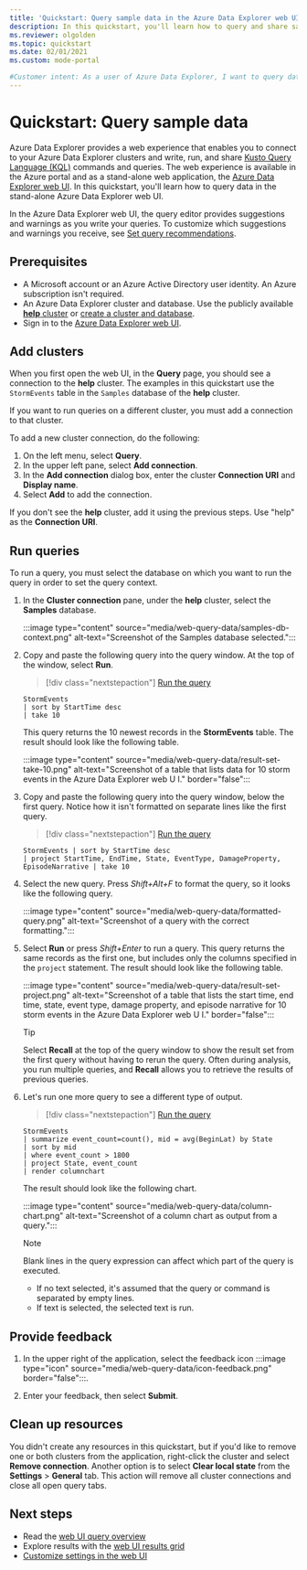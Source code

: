 ```yaml
---
title: 'Quickstart: Query sample data in the Azure Data Explorer web UI'
description: In this quickstart, you'll learn how to query and share sample data in the Azure Data Explorer web UI.
ms.reviewer: olgolden
ms.topic: quickstart
ms.date: 02/01/2021
ms.custom: mode-portal

#Customer intent: As a user of Azure Data Explorer, I want to query data in the Web UI and share data. This will allow me to understand my data and share analysis with colleagues.
---
```

# Quickstart: Query sample data

Azure Data Explorer provides a web experience that enables you to connect to your Azure Data Explorer clusters and write, run, and share [Kusto Query Language (KQL)](kusto/query/index.md) commands and queries. The web experience is available in the Azure portal and as a stand-alone web application, the [Azure Data Explorer web UI](https://dataexplorer.azure.com). In this quickstart, you'll learn how to query data in the stand-alone Azure Data Explorer web UI.

In the Azure Data Explorer web UI, the query editor provides suggestions and warnings as you write your queries. To customize which suggestions and warnings you receive, see [Set query recommendations](web-customize-settings.md#set-query-recommendations).

## Prerequisites

* A Microsoft account or an Azure Active Directory user identity. An Azure subscription isn't required.
* An Azure Data Explorer cluster and database. Use the publicly available [**help** cluster](https://dataexplorer.azure.com/help) or [create a cluster and database](create-cluster-database-quickstart.md).
* Sign in to the [Azure Data Explorer web UI](https://dataexplorer.azure.com/).

## Add clusters

When you first open the web UI, in the **Query** page, you should see a connection to the **help** cluster. The examples in this quickstart use the `StormEvents` table in the `Samples` database of the **help** cluster.

If you want to run queries on a different cluster, you must add a connection to that cluster.

To add a new cluster connection, do the following:

1. On the left menu, select **Query**.
1. In the upper left pane, select **Add connection**.
1. In the **Add connection** dialog box, enter the cluster **Connection URI** and **Display name**.
1. Select **Add** to add the connection.

If you don't see the **help** cluster, add it using the previous steps. Use "help" as the **Connection URI**.

## Run queries

To run a query, you must select the database on which you want to run the query in order to set the query context.

1. In the **Cluster connection** pane, under the **help** cluster, select the **Samples** database.

    :::image type="content" source="media/web-query-data/samples-db-context.png" alt-text="Screenshot of the Samples database selected.":::

1. Copy and paste the following query into the query window. At the top of the window, select **Run**.

    > [!div class="nextstepaction"]
    > <a href="https://dataexplorer.azure.com/clusters/help/databases/Samples?query=H4sIAAAAAAAAAwsuyS/KdS1LzSsp5qpRKM4vKlFIqlQILkksKgnJzE1VSEktTgZKlCRmpyoYGgAAl2udPi4AAAA=" target="_blank">Run the query</a>

    ```kusto
    StormEvents
    | sort by StartTime desc
    | take 10
    ```

    This query returns the 10 newest records in the **StormEvents** table. The result should look like the following table.

    :::image type="content" source="media/web-query-data/result-set-take-10.png" alt-text="Screenshot of a table that lists data for 10 storm events in the Azure Data Explorer web U I." border="false":::

1. Copy and paste the following query into the query window, below the first query. Notice how it isn't formatted on separate lines like the first query.

    > [!div class="nextstepaction"]
    > <a href="https://dataexplorer.azure.com/clusters/help/databases/Samples?query=H4sIAAAAAAAAA0WMQQrDMBAD73mFHtBD+4fmWgrJB7bxUtzirFmLgCGP74YeotNIA5poXsZNVzbsaObEq2OiOOdcFEnbggGRHdXtowtPe8G4pj/ExqMfT3OvgXcp8tanW1VnD1Vzs6QPcRfmTeOQ8lXcrj+ZB1DRhAAAAA==" target="_blank">Run the query</a>

    ```kusto
    StormEvents | sort by StartTime desc 
    | project StartTime, EndTime, State, EventType, DamageProperty, EpisodeNarrative | take 10
    ```

1. Select the new query. Press *Shift+Alt+F* to format the query, so it looks like the following query.

    :::image type="content" source="media/web-query-data/formatted-query.png" alt-text="Screenshot of a query with the correct formatting.":::

1. Select **Run** or press *Shift+Enter* to run a query. This query returns the same records as the first one, but includes only the columns specified in the `project` statement. The result should look like the following table.

    :::image type="content" source="media/web-query-data/result-set-project.png" alt-text="Screenshot of a table that lists the start time, end time, state, event type, damage property, and episode narrative for 10 storm events in the Azure Data Explorer web U I." border="false":::

    > [!TIP]
    > Select **Recall** at the top of the query window to show the result set from the first query without having to rerun the query. Often during analysis, you run multiple queries, and **Recall** allows you to retrieve the results of previous queries.

1. Let's run one more query to see a different type of output.

    > [!div class="nextstepaction"]
    > <a href="https://dataexplorer.azure.com/clusters/help/databases/Samples?query=H4sIAAAAAAAAA1WMsQ7CQAxDd74iYyt1KBtLGZDY2PoBKFyj9hBJUJprBeLjuYMFFkv2s927Gh8XEp83L5gTM1p8ElCJzkGTePfRqm6A4wAd4DJWBxqjnNBruDygd3QqazUvPteyWyeyvx/Yw3bXthndTa8U/DtsfjsZGslABkFviSVMaP4GmKtNLqQAAAA=" target="_blank">Run the query</a>

    ```kusto
    StormEvents
    | summarize event_count=count(), mid = avg(BeginLat) by State
    | sort by mid
    | where event_count > 1800
    | project State, event_count
    | render columnchart
    ```

    The result should look like the following chart.

    :::image type="content" source="media/web-query-data/column-chart.png" alt-text="Screenshot of a column chart as output from a query.":::

    > [!NOTE]
    > Blank lines in the query expression can affect which part of the query is executed.
    >
    > * If no text selected, it's assumed that the query or command is separated by empty lines.
    > * If text is selected, the selected text is run.

## Provide feedback

1. In the upper right of the application, select the feedback icon :::image type="icon" source="media/web-query-data/icon-feedback.png" border="false":::.

1. Enter your feedback, then select **Submit**.

## Clean up resources

You didn't create any resources in this quickstart, but if you'd like to remove one or both clusters from the application, right-click the cluster and select **Remove connection**.
Another option is to select **Clear local state** from the **Settings** > **General** tab. This action will remove all cluster connections and close all open query tabs.

## Next steps

* Read the [web UI query overview](web-ui-query-overview.md)
* Explore results with the [web UI results grid](web-results-grid.md)
* [Customize settings in the web UI](web-customize-settings.md)
